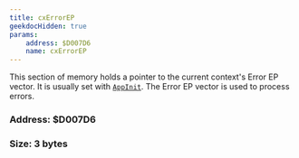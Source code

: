 ```yaml
---
title: cxErrorEP
geekdocHidden: true
params:
    address: $D007D6
    name: cxErrorEP
---
```


This section of memory holds a pointer to the current context's Error EP vector. It is usually set with [`AppInit`](../../../syscalls/all/AppInit). The Error EP vector is used to process errors.

### Address: $D007D6

### Size: 3 bytes
